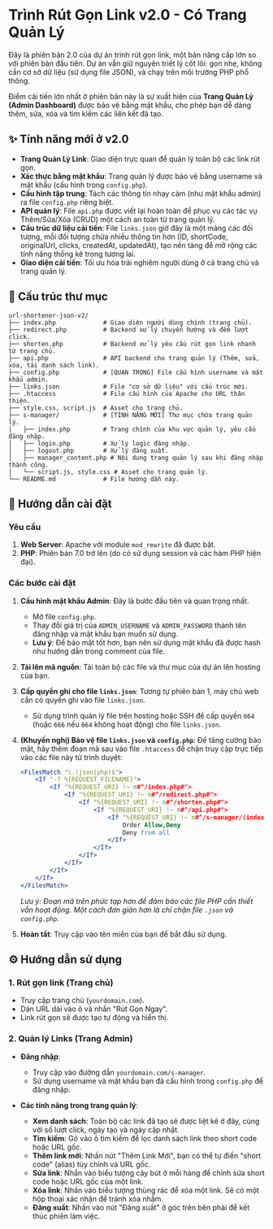 # Trình Rút Gọn Link v2.0 - Có Trang Quản Lý

Đây là phiên bản 2.0 của dự án trình rút gọn link, một bản nâng cấp lớn so với phiên bản đầu tiên. Dự án vẫn giữ nguyên triết lý cốt lõi: gọn nhẹ, không cần cơ sở dữ liệu (sử dụng file JSON), và chạy trên môi trường PHP phổ thông. 

Điểm cải tiến lớn nhất ở phiên bản này là sự xuất hiện của **Trang Quản Lý (Admin Dashboard)** được bảo vệ bằng mật khẩu, cho phép bạn dễ dàng thêm, sửa, xóa và tìm kiếm các liên kết đã tạo.

## ✨ Tính năng mới ở v2.0

- **Trang Quản Lý Link**: Giao diện trực quan để quản lý toàn bộ các link rút gọn.
- **Xác thực bằng mật khẩu**: Trang quản lý được bảo vệ bằng username và mật khẩu (cấu hình trong `config.php`).
- **Cấu hình tập trung**: Tách các thông tin nhạy cảm (như mật khẩu admin) ra file `config.php` riêng biệt.
- **API quản lý**: File `api.php` được viết lại hoàn toàn để phục vụ các tác vụ Thêm/Sửa/Xóa (CRUD) một cách an toàn từ trang quản lý.
- **Cấu trúc dữ liệu cải tiến**: File `links.json` giờ đây là một mảng các đối tượng, mỗi đối tượng chứa nhiều thông tin hơn (ID, shortCode, originalUrl, clicks, createdAt, updatedAt), tạo nền tảng để mở rộng các tính năng thống kê trong tương lai.
- **Giao diện cải tiến**: Tối ưu hóa trải nghiệm người dùng ở cả trang chủ và trang quản lý.

## 📂 Cấu trúc thư mục

```
url-shortener-json-v2/
├── index.php             # Giao diện người dùng chính (trang chủ).
├── redirect.php          # Backend xử lý chuyển hướng và đếm lượt click.
├── shorten.php           # Backend xử lý yêu cầu rút gọn link nhanh từ trang chủ.
├── api.php               # API backend cho trang quản lý (Thêm, sửa, xóa, tải danh sách link).
├── config.php            # [QUAN TRỌNG] File cấu hình username và mật khẩu admin.
├── links.json            # File "cơ sở dữ liệu" với cấu trúc mới.
├── .htaccess             # File cấu hình của Apache cho URL thân thiện.
├── style.css, script.js  # Asset cho trang chủ.
├── s-manager/            # [TÍNH NĂNG MỚI] Thư mục chứa trang quản lý.
│   ├── index.php         # Trang chính của khu vực quản lý, yêu cầu đăng nhập.
│   ├── login.php         # Xử lý logic đăng nhập.
│   ├── logout.php        # Xử lý đăng xuất.
│   ├── manager_content.php # Nội dung trang quản lý sau khi đăng nhập thành công.
│   └── script.js, style.css # Asset cho trang quản lý.
└── README.md             # File hướng dẫn này.
```

## 🚀 Hướng dẫn cài đặt

### Yêu cầu

1.  **Web Server**: Apache với module `mod_rewrite` đã được bật.
2.  **PHP**: Phiên bản 7.0 trở lên (do có sử dụng session và các hàm PHP hiện đại).

### Các bước cài đặt

1.  **Cấu hình mật khẩu Admin**: Đây là bước đầu tiên và quan trọng nhất.
    - Mở file `config.php`.
    - Thay đổi giá trị của `ADMIN_USERNAME` và `ADMIN_PASSWORD` thành tên đăng nhập và mật khẩu bạn muốn sử dụng.
    - **Lưu ý**: Để bảo mật tốt hơn, bạn nên sử dụng mật khẩu đã được hash như hướng dẫn trong comment của file.

2.  **Tải lên mã nguồn**: Tải toàn bộ các file và thư mục của dự án lên hosting của bạn.

3.  **Cấp quyền ghi cho file `links.json`**: Tương tự phiên bản 1, máy chủ web cần có quyền ghi vào file `links.json`. 
    - Sử dụng trình quản lý file trên hosting hoặc SSH để cấp quyền `664` (hoặc `666` nếu `664` không hoạt động) cho file `links.json`.

4.  **(Khuyến nghị) Bảo vệ file `links.json` và `config.php`**: Để tăng cường bảo mật, hãy thêm đoạn mã sau vào file `.htaccess` để chặn truy cập trực tiếp vào các file này từ trình duyệt:

    ```apache
    <FilesMatch "\.(json|php)$">
        <If "-f %{REQUEST_FILENAME}">
            <If "%{REQUEST_URI} !~ m#^/index.php#">
                <If "%{REQUEST_URI} !~ m#^/redirect.php#">
                    <If "%{REQUEST_URI} !~ m#^/shorten.php#">
                        <If "%{REQUEST_URI} !~ m#^/api.php#">
                            <If "%{REQUEST_URI} !~ m#^/s-manager/(index|login|logout|manager_content)\.php#">
                                Order Allow,Deny
                                Deny from all
                            </If>
                        </If>
                    </If>
                </If>
            </If>
        </If>
    </FilesMatch>
    ```
    *Lưu ý: Đoạn mã trên phức tạp hơn để đảm bảo các file PHP cần thiết vẫn hoạt động. Một cách đơn giản hơn là chỉ chặn file `.json` và `config.php`.*

5.  **Hoàn tất**: Truy cập vào tên miền của bạn để bắt đầu sử dụng.

## ⚙️ Hướng dẫn sử dụng

### 1. Rút gọn link (Trang chủ)

- Truy cập trang chủ (`yourdomain.com`).
- Dán URL dài vào ô và nhấn "Rút Gọn Ngay".
- Link rút gọn sẽ được tạo tự động và hiển thị.

### 2. Quản lý Links (Trang Admin)

- **Đăng nhập**:
    - Truy cập vào đường dẫn `yourdomain.com/s-manager`.
    - Sử dụng username và mật khẩu bạn đã cấu hình trong `config.php` để đăng nhập.

- **Các tính năng trong trang quản lý**:
    - **Xem danh sách**: Toàn bộ các link đã tạo sẽ được liệt kê ở đây, cùng với số lượt click, ngày tạo và ngày cập nhật.
    - **Tìm kiếm**: Gõ vào ô tìm kiếm để lọc danh sách link theo short code hoặc URL gốc.
    - **Thêm link mới**: Nhấn nút "Thêm Link Mới", bạn có thể tự điền "short code" (alias) tùy chỉnh và URL gốc.
    - **Sửa link**: Nhấn vào biểu tượng cây bút ở mỗi hàng để chỉnh sửa short code hoặc URL gốc của một link.
    - **Xóa link**: Nhấn vào biểu tượng thùng rác để xóa một link. Sẽ có một hộp thoại xác nhận để tránh xóa nhầm.
    - **Đăng xuất**: Nhấn vào nút "Đăng xuất" ở góc trên bên phải để kết thúc phiên làm việc.
